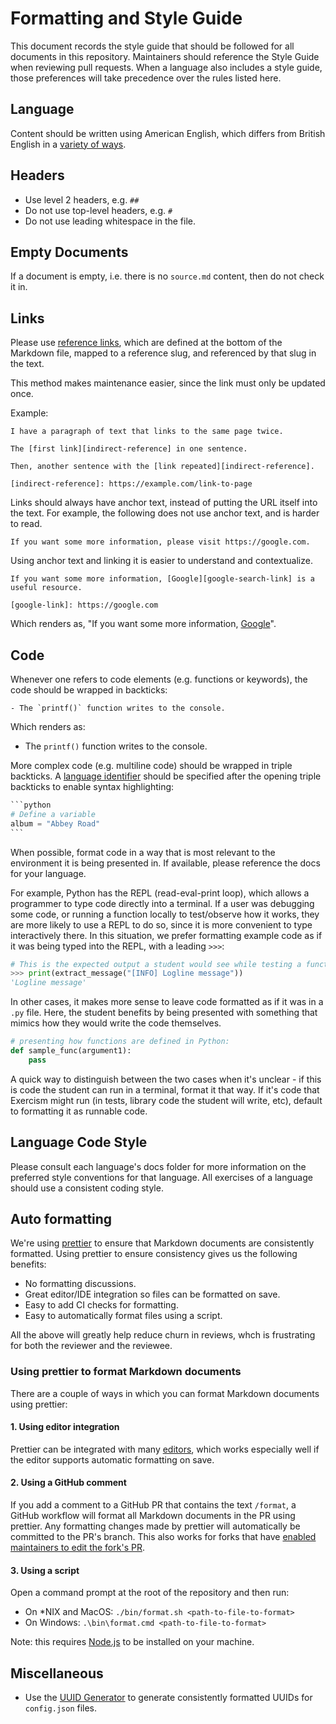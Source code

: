 # Formatting and Style Guide

This document records the style guide that should be followed for all documents in this repository. Maintainers should reference the Style Guide when reviewing pull requests. When a language also includes a style guide, those preferences will take precedence over the rules listed here.

## Language

Content should be written using American English, which differs from British English in a [variety of ways][comparison-of-american-british-english].

## Headers

- Use level 2 headers, e.g. `##`
- Do not use top-level headers, e.g. `#`
- Do not use leading whitespace in the file.

## Empty Documents

If a document is empty, i.e. there is no `source.md` content, then do not check it in.

## Links

Please use [reference links](https://spec.commonmark.org/0.29/#reference-link), which are defined at the bottom of the Markdown file, mapped to a reference slug, and referenced by that slug in the text.

This method makes maintenance easier, since the link must only be updated once.

Example:

```
I have a paragraph of text that links to the same page twice.

The [first link][indirect-reference] in one sentence.

Then, another sentence with the [link repeated][indirect-reference].

[indirect-reference]: https://example.com/link-to-page
```

Links should always have anchor text, instead of putting the URL itself into the text. For example, the following does not use anchor text, and is harder to read.

```
If you want some more information, please visit https://google.com.
```

Using anchor text and linking it is easier to understand and contextualize.

```
If you want some more information, [Google][google-search-link] is a useful resource.

[google-link]: https://google.com
```

Which renders as, "If you want some more information, [Google][google-search-link]".

## Code

Whenever one refers to code elements (e.g. functions or keywords), the code should be wrapped in backticks:

```
- The `printf()` function writes to the console.
```

Which renders as:

- The `printf()` function writes to the console.

More complex code (e.g. multiline code) should be wrapped in triple backticks. A [language identifier][language-identifiers] should be specified after the opening triple backticks to enable syntax highlighting:

````python
```python
# Define a variable
album = "Abbey Road"
```
````

When possible, format code in a way that is most relevant to the environment it is being presented in. If available, please reference the docs for your language.

For example, Python has the REPL (read-eval-print loop), which allows a programmer to type code directly into a terminal. If a user was debugging some code, or running a function locally to test/observe how it works, they are more likely to use a REPL to do so, since it is more convenient to type interactively there. In this situation, we prefer formatting example code as if it was being typed into the REPL, with a leading `>>>`:

```python
# This is the expected output a student would see while testing a function they wrote.
>>> print(extract_message("[INFO] Logline message"))
'Logline message'
```

In other cases, it makes more sense to leave code formatted as if it was in a `.py` file. Here, the student benefits by being presented with something that mimics how they would write the code themselves.

```python
# presenting how functions are defined in Python:
def sample_func(argument1):
    pass
```

A quick way to distinguish between the two cases when it's unclear - if this is code the student can run in a terminal, format it that way. If it's code that Exercism might run (in tests, library code the student will write, etc), default to formatting it as runnable code.

## Language Code Style

Please consult each language's docs folder for more information on the preferred style conventions for that language. All exercises of a language should use a consistent coding style.

## Auto formatting

We're using [prettier][prettier] to ensure that Markdown documents are consistently formatted. Using prettier to ensure consistency gives us the following benefits:

- No formatting discussions.
- Great editor/IDE integration so files can be formatted on save.
- Easy to add CI checks for formatting.
- Easy to automatically format files using a script.

All the above will greatly help reduce churn in reviews, whch is frustrating for both the reviewer and the reviewee.

### Using prettier to format Markdown documents

There are a couple of ways in which you can format Markdown documents using prettier:

#### 1. Using editor integration

Prettier can be integrated with many [editors][prettier-editor], which works especially well if the editor supports automatic formatting on save.

#### 2. Using a GitHub comment

If you add a comment to a GitHub PR that contains the text `/format`, a GitHub workflow will format all Markdown documents in the PR using prettier. Any formatting changes made by prettier will automatically be committed to the PR's branch. This also works for forks that have [enabled maintainers to edit the fork's PR][allowing-fork-pr-changes].

#### 3. Using a script

Open a command prompt at the root of the repository and then run:

- On \*NIX and MacOS: `./bin/format.sh <path-to-file-to-format>`
- On Windows: `.\bin\format.cmd <path-to-file-to-format>`

Note: this requires [Node.js][nodejs] to be installed on your machine.

## Miscellaneous

- Use the [UUID Generator][uuid-gen] to generate consistently formatted UUIDs for `config.json` files.

[uuid-gen]: https://www.uuidgenerator.net/version4
[google-search-link]: https://google.com
[comparison-of-american-british-english]: https://en.wikipedia.org/wiki/Comparison_of_American_and_British_English
[language-identifiers]: https://github.com/github/linguist/blob/master/lib/linguist/languages.yml
[prettier]: https://prettier.io/
[prettier-cli]: https://prettier.io/docs/en/cli.html
[prettier-editor]: https://prettier.io/docs/en/editors.html
[nodejs]: https://nodejs.org/en/
[allowing-fork-pr-changes]: https://help.github.com/en/github/collaborating-with-issues-and-pull-requests/allowing-changes-to-a-pull-request-branch-created-from-a-fork
